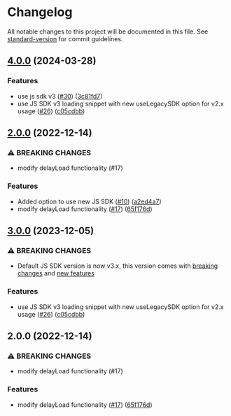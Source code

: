 # Changelog

All notable changes to this project will be documented in this file. See [standard-version](https://github.com/conventional-changelog/standard-version) for commit guidelines.

## [4.0.0](https://github.com/rudderlabs/gatsby-plugin-rudderstack/compare/v3.0.0...v4.0.0) (2024-03-28)


### Features

* use js sdk v3 ([#30](https://github.com/rudderlabs/gatsby-plugin-rudderstack/issues/30)) ([3c81fd7](https://github.com/rudderlabs/gatsby-plugin-rudderstack/commit/3c81fd7eefefdf3afe1f8a28fd5a5eff7b6009c6))
* use JS SDK v3 loading snippet with new useLegacySDK option for v2.x usage ([#26](https://github.com/rudderlabs/gatsby-plugin-rudderstack/issues/26)) ([c05cdbb](https://github.com/rudderlabs/gatsby-plugin-rudderstack/commit/c05cdbb15ef5fb6862d7d9804e980219d7ab6fe3))

## [2.0.0](https://github.com/rudderlabs/gatsby-plugin-rudderstack/compare/a2ed4a794130f7a0dd783f42c1107aa44089a45c...v2.0.0) (2022-12-14)


### ⚠ BREAKING CHANGES

* modify delayLoad functionality (#17)

### Features

* Added option to use new JS SDK ([#10](https://github.com/rudderlabs/gatsby-plugin-rudderstack/issues/10)) ([a2ed4a7](https://github.com/rudderlabs/gatsby-plugin-rudderstack/commit/a2ed4a794130f7a0dd783f42c1107aa44089a45c))
* modify delayLoad functionality ([#17](https://github.com/rudderlabs/gatsby-plugin-rudderstack/issues/17)) ([65f176d](https://github.com/rudderlabs/gatsby-plugin-rudderstack/commit/65f176dd8e7fff4749b7142ba16d63519651fe45))

## [3.0.0](https://github.com/rudderlabs/gatsby-plugin-rudderstack/compare/v2.0.0...v3.0.0) (2023-12-05)


### ⚠ BREAKING CHANGES

* Default JS SDK version is now v3.x, this version comes with [breaking changes](https://www.rudderstack.com/docs/sources/event-streams/sdks/rudderstack-javascript-sdk/v3/#breaking-changes) and [new features](https://www.rudderstack.com/docs/sources/event-streams/sdks/rudderstack-javascript-sdk/v3/#new-features)

### Features

* use JS SDK v3 loading snippet with new useLegacySDK option for v2.x usage ([#26](https://github.com/rudderlabs/gatsby-plugin-rudderstack/issues/26)) ([c05cdbb](https://github.com/rudderlabs/gatsby-plugin-rudderstack/commit/c05cdbb15ef5fb6862d7d9804e980219d7ab6fe3))

## 2.0.0 (2022-12-14)


### ⚠ BREAKING CHANGES

* modify delayLoad functionality (#17)

### Features

* modify delayLoad functionality ([#17](https://github.com/rudderlabs/gatsby-plugin-rudderstack/issues/17)) ([65f176d](https://github.com/rudderlabs/gatsby-plugin-rudderstack/commit/65f176dd8e7fff4749b7142ba16d63519651fe45))
